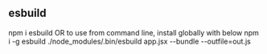 ## esbuild
npm i esbuild 
OR to use from command line, install globally with below
npm i -g esbuild 
./node_modules/.bin/esbuild app.jsx --bundle --outfile=out.js